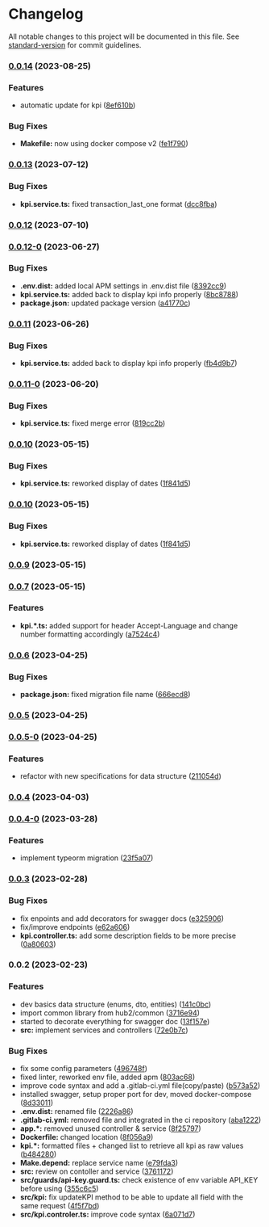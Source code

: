 # Changelog

All notable changes to this project will be documented in this file. See [standard-version](https://github.com/conventional-changelog/standard-version) for commit guidelines.

### [0.0.14](https://gitlab.com/hub_2/services/data-kpi/compare/v0.0.13...v0.0.14) (2023-08-25)


### Features

* automatic update for kpi ([8ef610b](https://gitlab.com/hub_2/services/data-kpi/commit/8ef610b16b558dce354622dde590684913c77903))


### Bug Fixes

* **Makefile:** now using docker compose v2 ([fe1f790](https://gitlab.com/hub_2/services/data-kpi/commit/fe1f7908f8e8a6f963ff684cb41cdffee28f95f7))

### [0.0.13](https://gitlab.com/hub_2/services/data-kpi/compare/v0.0.12...v0.0.13) (2023-07-12)


### Bug Fixes

* **kpi.service.ts:** fixed transaction_last_one format ([dcc8fba](https://gitlab.com/hub_2/services/data-kpi/commit/dcc8fbae940ddfd39cc198066307064e7d5aba22))

### [0.0.12](https://gitlab.com/hub_2/services/data-kpi/compare/v0.0.12-0...v0.0.12) (2023-07-10)

### [0.0.12-0](https://gitlab.com/hub_2/services/data-kpi/compare/v0.0.11...v0.0.12-0) (2023-06-27)


### Bug Fixes

* **.env.dist:** added local APM settings in .env.dist file ([8392cc9](https://gitlab.com/hub_2/services/data-kpi/commit/8392cc95e96d19ee81f96be07ab74f503cf0197c))
* **kpi.service.ts:** added back to display kpi info properly ([8bc8788](https://gitlab.com/hub_2/services/data-kpi/commit/8bc878885566f1b6dc23429777364ade22497b76))
* **package.json:** updated package version ([a41770c](https://gitlab.com/hub_2/services/data-kpi/commit/a41770ca4eae083c24e00f4801f8d98c44026c44))

### [0.0.11](https://gitlab.com/hub_2/services/data-kpi/compare/v0.0.11-0...v0.0.11) (2023-06-26)


### Bug Fixes

* **kpi.service.ts:** added back to display kpi info properly ([fb4d9b7](https://gitlab.com/hub_2/services/data-kpi/commit/fb4d9b7d09fc2ebb0882100eb2f6c131ff7cf508))

### [0.0.11-0](https://gitlab.com/hub_2/services/data-kpi/compare/v0.0.10-0...v0.0.11-0) (2023-06-20)


### Bug Fixes

* **kpi.service.ts:** fixed merge error ([819cc2b](https://gitlab.com/hub_2/services/data-kpi/commit/819cc2bd63593307086a9608dd93f803d73d5144))

### [0.0.10](https://gitlab.com/hub_2/services/data-kpi/compare/v0.0.9...v0.0.10) (2023-05-15)


### Bug Fixes

* **kpi.service.ts:** reworked display of dates ([1f841d5](https://gitlab.com/hub_2/services/data-kpi/commit/1f841d5c342530e788470425c5c16f0da2e1b504))

### [0.0.10](https://gitlab.com/hub_2/services/data-kpi/compare/v0.0.9...v0.0.10) (2023-05-15)


### Bug Fixes

* **kpi.service.ts:** reworked display of dates ([1f841d5](https://gitlab.com/hub_2/services/data-kpi/commit/1f841d5c342530e788470425c5c16f0da2e1b504))

### [0.0.9](https://gitlab.com/hub_2/services/data-kpi/compare/v0.0.8...v0.0.9) (2023-05-15)


### [0.0.7](https://gitlab.com/hub_2/services/data-kpi/compare/v0.0.6...v0.0.7) (2023-05-15)


### Features

* **kpi.*.ts:** added support for header Accept-Language and change number formatting accordingly ([a7524c4](https://gitlab.com/hub_2/services/data-kpi/commit/a7524c40ed1c0789492dbb409daffe46cdf5f820))

### [0.0.6](https://gitlab.com/hub_2/services/data-kpi/compare/v0.0.5...v0.0.6) (2023-04-25)


### Bug Fixes

* **package.json:** fixed migration file name ([666ecd8](https://gitlab.com/hub_2/services/data-kpi/commit/666ecd8e1fd19c2e19f246e2d3547e033960ed13))

### [0.0.5](https://gitlab.com/hub_2/services/data-kpi/compare/v0.0.5-0...v0.0.5) (2023-04-25)

### [0.0.5-0](https://gitlab.com/hub_2/services/data-kpi/compare/v0.0.4...v0.0.5-0) (2023-04-25)


### Features

* refactor with new specifications for data structure ([211054d](https://gitlab.com/hub_2/services/data-kpi/commit/211054d04fefda7cd8a6d880ad7d70a5b9346484))

### [0.0.4](https://gitlab.com/hub_2/services/data-kpi/compare/v0.0.4-0...v0.0.4) (2023-04-03)

### [0.0.4-0](https://gitlab.com/hub_2/services/data-kpi/compare/v0.0.3...v0.0.4-0) (2023-03-28)


### Features

* implement typeorm migration ([23f5a07](https://gitlab.com/hub_2/services/data-kpi/commit/23f5a07afcb906d8ab4b28fa17eb5b9752ca5947))

### [0.0.3](https://gitlab.com/hub_2/services/data-kpi/compare/v0.0.2...v0.0.3) (2023-02-28)


### Bug Fixes

* fix enpoints and add decorators for swagger docs ([e325906](https://gitlab.com/hub_2/services/data-kpi/commit/e3259062a29180addafa1c643539ee2a43a3ea1f))
* fix/improve endpoints ([e62a606](https://gitlab.com/hub_2/services/data-kpi/commit/e62a60645f42985e8194d0e8ebb6ba845eec01dc))
* **kpi.controller.ts:** add some description fields to be more precise ([0a80603](https://gitlab.com/hub_2/services/data-kpi/commit/0a8060313e5e9742cd21df14e5f365b290255ae3))

### 0.0.2 (2023-02-23)


### Features

* dev basics data structure (enums, dto, entities) ([141c0bc](https://gitlab.com/hub_2/services/data-kpi/commit/141c0bc8aa972585d45b2a9f865567a59bbb6a4c))
* import common library from hub2/common ([3716e94](https://gitlab.com/hub_2/services/data-kpi/commit/3716e946afa529ff73f020304d0a152ff550cfcf))
* started to decorate everything for swagger doc ([13f157e](https://gitlab.com/hub_2/services/data-kpi/commit/13f157e83bb0faaaacb5e32305ded81162933b0a))
* **src:** implement services and controllers ([72e0b7c](https://gitlab.com/hub_2/services/data-kpi/commit/72e0b7c54b26bf35d59e1a557cb849578846d0da))


### Bug Fixes

* fix some config parameters ([496748f](https://gitlab.com/hub_2/services/data-kpi/commit/496748f53c13b933a9effc785c4279dbdfb43173))
* fixed linter, reworked env file, added apm ([803ac68](https://gitlab.com/hub_2/services/data-kpi/commit/803ac6855eb11748af35f18afa059c99b07e7a02))
* improve code syntax and add a .gitlab-ci.yml file(copy/paste) ([b573a52](https://gitlab.com/hub_2/services/data-kpi/commit/b573a5271203309ed7abfc3960bb74902371d4aa))
* installed swagger, setup proper port for dev, moved docker-compose ([8d33011](https://gitlab.com/hub_2/services/data-kpi/commit/8d330112b606a5a341dbe9fadc26ad895f66b30d))
* **.env.dist:** renamed file ([2226a86](https://gitlab.com/hub_2/services/data-kpi/commit/2226a86e940d409d9be8093e3bd207e378c48960))
* **.gitlab-ci.yml:** removed file and integrated in the ci repository ([aba1222](https://gitlab.com/hub_2/services/data-kpi/commit/aba12220778bc2145f3d5120db7ce97b75f2f3df))
* **app.*:** removed unused controller & service ([8f25797](https://gitlab.com/hub_2/services/data-kpi/commit/8f2579709365349e755f107ac9b9044d5aefbfa5))
* **Dockerfile:** changed location ([8f056a9](https://gitlab.com/hub_2/services/data-kpi/commit/8f056a99afb2855e301fe7fc4d12f5df890486c3))
* **kpi.*:** formatted files + changed list to retrieve all kpi as raw values ([b484280](https://gitlab.com/hub_2/services/data-kpi/commit/b48428057fa8a6499be86de11d6614a3ca86e103))
* **Make.depend:** replace service name ([e79fda3](https://gitlab.com/hub_2/services/data-kpi/commit/e79fda3ca4dc114d28ca1df154f4dfb6f97e5332))
* **src:** review on contoller and service ([3761172](https://gitlab.com/hub_2/services/data-kpi/commit/3761172187a89fe811c5749b9fd9575d961a795a))
* **src/guards/api-key.guard.ts:** check existence of env variable API_KEY before using ([355c6c5](https://gitlab.com/hub_2/services/data-kpi/commit/355c6c53b9c87dc028eacdadb3473e6f82037005))
* **src/kpi:** fix updateKPI method to be able to update all field with the same request ([4f5f7bd](https://gitlab.com/hub_2/services/data-kpi/commit/4f5f7bde8146efdcdcbe99e8641609cdbcabbe6b))
* **src/kpi.controler.ts:** improve code syntax ([6a071d7](https://gitlab.com/hub_2/services/data-kpi/commit/6a071d72b0848de6b497d597cd94b60290701feb))
